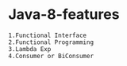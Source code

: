 # Java-8-features
```
1.Functional Interface
2.Functional Programming
3.Lambda Exp
4.Consumer or BiConsumer
```
